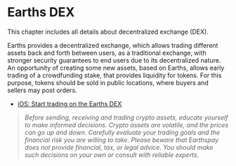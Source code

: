 # Earths DEX

This chapter includes all details about decentralized exchange \(DEX\).

Earths provides a decentralized exchange, which allows trading different assets back and forth between users, as a traditional exchange, with stronger security guarantees to end users due to its decentralized nature. An opportunity of creating some new assets, based on Earths, allows early trading of a crowdfunding stake, that provides liquidity for tokens. For this purpose, tokens should be sold in public locations, where buyers and sellers may post orders.

* [iOS: Start trading on the Earths DEX](earths-dex/start-trading-on-the-earths-dex.md)

> _Before sending, receiving and trading crypto assets, educate yourself to make informed decisions. Crypto assets are volatile, and the prices can go up and down. Carefully evaluate your trading goals and the financial risk you are willing to take.
> Please beware that Earthspay does not provide financial, tax, or legal advice. You should make such decisions on your own or consult with reliable experts_.
